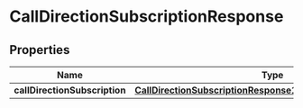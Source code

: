
# CallDirectionSubscriptionResponse

## Properties
Name | Type | Description | Notes
------------ | ------------- | ------------- | -------------
**callDirectionSubscription** | [**CallDirectionSubscriptionResponse1CallDirectionSubscription**](CallDirectionSubscriptionResponse1CallDirectionSubscription.md) |  |  [optional]



